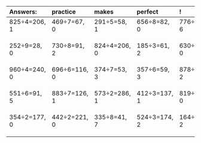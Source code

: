 | Answers: | practice | makes | perfect | ! |
| :--- | :--- | :--- | :--- | :--- |
| 825÷4=206, 1 | 469÷7=67, 0 | 291÷5=58, 1 | 656÷8=82, 0 | 776÷7=110, 6 | 
|   |   |   |   |   | 
|   |   |   |   |   | 
|   |   |   |   |   | 
| 252÷9=28, 0 | 730÷8=91, 2 | 824÷4=206, 0 | 185÷3=61, 2 | 630÷7=90, 0 | 
|   |   |   |   |   | 
|   |   |   |   |   | 
|   |   |   |   |   | 
| 960÷4=240, 0 | 696÷6=116, 0 | 374÷7=53, 3 | 357÷6=59, 3 | 878÷6=146, 2 | 
|   |   |   |   |   | 
|   |   |   |   |   | 
|   |   |   |   |   | 
| 551÷6=91, 5 | 883÷7=126, 1 | 573÷2=286, 1 | 412÷3=137, 1 | 819÷3=273, 0 | 
|   |   |   |   |   | 
|   |   |   |   |   | 
|   |   |   |   |   | 
| 354÷2=177, 0 | 442÷2=221, 0 | 335÷8=41, 7 | 524÷3=174, 2 | 164÷6=27, 2 | 
|   |   |   |   |   | 
|   |   |   |   |   | 
|   |   |   |   |   | 
